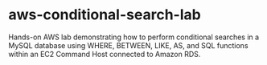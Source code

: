 # aws-conditional-search-lab
Hands-on AWS lab demonstrating how to perform conditional searches in a MySQL database using WHERE, BETWEEN, LIKE, AS, and SQL functions within an EC2 Command Host connected to Amazon RDS.
